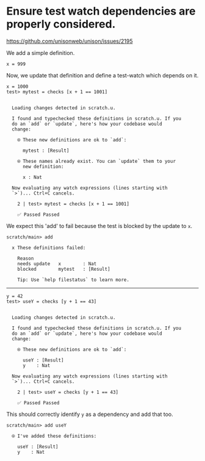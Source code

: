 # Ensure test watch dependencies are properly considered.

https://github.com/unisonweb/unison/issues/2195

We add a simple definition.

```unison
x = 999
```

Now, we update that definition and define a test-watch which depends on it.

```unison
x = 1000
test> mytest = checks [x + 1 == 1001]
```

```ucm

  Loading changes detected in scratch.u.

  I found and typechecked these definitions in scratch.u. If you
  do an `add` or `update`, here's how your codebase would
  change:
  
    ⍟ These new definitions are ok to `add`:
    
      mytest : [Result]
    
    ⍟ These names already exist. You can `update` them to your
      new definition:
    
      x : Nat
  
  Now evaluating any watch expressions (lines starting with
  `>`)... Ctrl+C cancels.

    2 | test> mytest = checks [x + 1 == 1001]
    
    ✅ Passed Passed

```
We expect this 'add' to fail because the test is blocked by the update to `x`.

```ucm
scratch/main> add

  x These definitions failed:
  
    Reason
    needs update   x        : Nat
    blocked        mytest   : [Result]
  
    Tip: Use `help filestatus` to learn more.

```
---

```unison
y = 42
test> useY = checks [y + 1 == 43]
```

```ucm

  Loading changes detected in scratch.u.

  I found and typechecked these definitions in scratch.u. If you
  do an `add` or `update`, here's how your codebase would
  change:
  
    ⍟ These new definitions are ok to `add`:
    
      useY : [Result]
      y    : Nat
  
  Now evaluating any watch expressions (lines starting with
  `>`)... Ctrl+C cancels.

    2 | test> useY = checks [y + 1 == 43]
    
    ✅ Passed Passed

```
This should correctly identify `y` as a dependency and add that too.

```ucm
scratch/main> add useY

  ⍟ I've added these definitions:
  
    useY : [Result]
    y    : Nat

```
